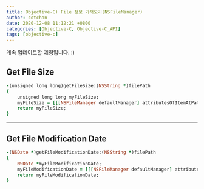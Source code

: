 ```yaml
---
title: Objective-C) File 정보 가져오기(NSFileManager)
author: cotchan 
date: 2020-12-08 11:12:21 +0800 
categories: [Objective-C, Objective-C_API] 
tags: [objective-c] 
---
```


계속 업데이트할 예정입니다. :)

## Get File Size

```ruby
-(unsigned long long)getFileSize:(NSString *)filePath
{
	unsigned long long myFileSize;
	myFileSize = [[[NSFileManager defaultManager] attributesOfItemAtPath:filePath error:nil] fileSize];
	return myFileSize;
}
```


---


## Get File Modification Date

```ruby
-(NSDate *)getFileModificationDate:(NSString *)filePath
{
	NSDate *myFileModificationDate;
	myFileModificationDate = [[[NSFileManager defaultManager] attributesOfItemAtPath:self.filePath error:NULL] fileModificationDate];
	return myFileModificationDate;
}
```
